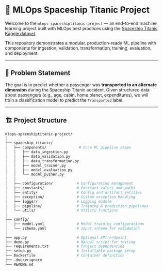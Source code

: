 # 🚀 MLOps Spaceship Titanic Project

Welcome to the `mlops-spaceshiptitanic-project` — an end-to-end machine learning project built with MLOps best practices using the [Spaceship Titanic Kaggle dataset](https://www.kaggle.com/competitions/spaceship-titanic).

This repository demonstrates a modular, production-ready ML pipeline with components for ingestion, validation, transformation, training, evaluation, and deployment.

---

## 🧠 Problem Statement

The goal is to predict whether a passenger was **transported to an alternate dimension** during the Spaceship Titanic accident. Given structured data about passengers (e.g., age, cabin, home planet, expenditures), we will train a classification model to predict the `Transported` label.

---

## 🏗️ Project Structure

```bash
mlops-spaceshiptitanic-project/
│
├── spaceship_titanic/
│   ├── components/               # Core ML pipeline steps
│   │   ├── data_ingestion.py
│   │   ├── data_validation.py
│   │   ├── data_transformation.py
│   │   ├── model_trainer.py
│   │   ├── model_evaluation.py
│   │   └── model_pusher.py
│   │
│   ├── configuration/           # Configuration management
│   ├── constants/               # Constant values and paths
│   ├── entity/                  # Config and artifact entities
│   ├── exception/               # Custom exception handling
│   ├── logger/                  # Logging module
│   ├── pipeline/                # Training & prediction pipelines
│   └── utils/                   # Utility functions
│
├── config/
│   ├── model.yaml               # Model training configurations
│   └── schema.yaml              # Input schema for validation
│
├── app.py                       # Optional API endpoint
├── demo.py                      # Manual script for testing
├── requirements.txt             # Project dependencies
├── setup.py                     # Installable package setup
├── Dockerfile                   # Container definition
├── .dockerignore
└── README.md                    
